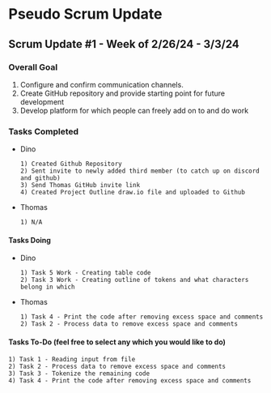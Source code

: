 # Pseudo Scrum Update

## Scrum Update #1 - Week of 2/26/24 - 3/3/24

### Overall Goal

1) Configure and confirm communication channels.
2) Create GitHub repository and provide starting point for future development
3) Develop platform for which people can freely add on to and do work

### Tasks Completed

* Dino

      1) Created Github Repository
      2) Sent invite to newly added third member (to catch up on discord and github)
      3) Send Thomas GitHub invite link
      4) Created Project Outline draw.io file and uploaded to Github

* Thomas

      1) N/A 

#### Tasks Doing

* Dino

      1) Task 5 Work - Creating table code
      2) Task 3 Work - Creating outline of tokens and what characters belong in which 

* Thomas

      1) Task 4 - Print the code after removing excess space and comments
      2) Task 2 - Process data to remove excess space and comments 
  
#### Tasks To-Do (feel free to select any which you would like to do)


    1) Task 1 - Reading input from file
    2) Task 2 - Process data to remove excess space and comments
    3) Task 3 - Tokenize the remaining code
    4) Task 4 - Print the code after removing excess space and comments
